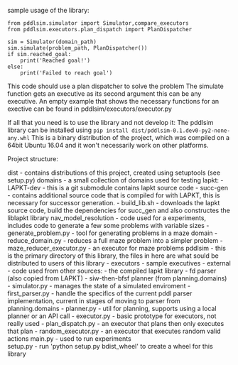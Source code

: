 sample usage of the library:
```
from pddlsim.simulator import Simulator,compare_executors
from pddlsim.executors.plan_dispatch import PlanDispatcher

sim = Simulator(domain_path)
sim.simulate(problem_path, PlanDispatcher())
if sim.reached_goal:
    print('Reached goal!')
else:
    print('Failed to reach goal')
```
This code should use a plan dispatcher to solve the problem 
The simulate function gets an executive as its second argument this can be any executive.
An empty example that shows the necessary functions for an exective can be found in pddlsim/executors/executor.py

If all that you need is to use the library and not develop it:
The pddlsim library can be installed using `pip install dist/pddlsim-0.1.dev0-py2-none-any.whl`
This is a binary distribution of the project, which was compiled on a 64bit Ubuntu 16.04 and it won't necessarily work on other platforms.


Project structure:

dist - contains distributions of this project, created using setuptools (see setup.py)
domains - a small collection of domains used for testing
lapkt:
    - LAPKT-dev - this is a git submodule contains lapkt source code
    - succ-gen - contains additional source code that is compiled for with LAPKT, this is necessary for successor generation.
    - build_lib.sh - downloads the lapkt source code, build the dependencies for succ_gen and also constructes the liblapkt library
nav_model_resolution - code used for a experiments, includes code to generate a few some problems with variable sizes
    - generate_problem.py - tool for generating problems in a maze domain
    - reduce_domain.py - reduces a full maze problem into a simpler problem
    - maze_reducer_executor.py - an executor for maze problems 
pddlsim - this is the primary directory of this library, the files in here are what sould be distributed to users of this library
    - executors - sample executives
    - external - code used from other sources:
          - the compiled lapkt library
          - fd parser (also copied from LAPKT)
          - siw-then-bfsf planner (from planning.domains)
    - simulator.py - manages the state of a simulated enviroment
    - first_parser.py - handle the specifics of the current pddl parser implementation, current in stages of moving to parser from planning.domains
    - planner.py - util for planning, supports using a local planner or an API call
    - executor.py - basic prototype for executors, not really used
    - plan_dispatch.py - an executor that plans then only executes that plan
    - random_executor.py - an executor that executes random valid actions
main.py  - used to run experiments  
setup.py - run 'python setup.py bdist_wheel' to create a wheel for this library
